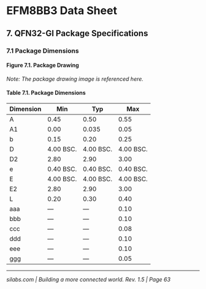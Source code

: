 # EFM8BB3 Data Sheet
## 7. QFN32-GI Package Specifications

### 7.1 Package Dimensions

#### Figure 7.1. Package Drawing

*Note: The package drawing image is referenced here.*

#### Table 7.1. Package Dimensions

| Dimension | Min   | Typ    | Max   |
|-----------|-------|--------|-------|
| A         | 0.45  | 0.50   | 0.55  |
| A1        | 0.00  | 0.035  | 0.05  |
| b         | 0.15  | 0.20   | 0.25  |
| D         | 4.00 BSC. | 4.00 BSC. | 4.00 BSC. |
| D2        | 2.80  | 2.90   | 3.00  |
| e         | 0.40 BSC. | 0.40 BSC. | 0.40 BSC. |
| E         | 4.00 BSC. | 4.00 BSC. | 4.00 BSC. |
| E2        | 2.80  | 2.90   | 3.00  |
| L         | 0.20  | 0.30   | 0.40  |
| aaa       | —     | —      | 0.10  |
| bbb       | —     | —      | 0.10  |
| ccc       | —     | —      | 0.08  |
| ddd       | —     | —      | 0.10  |
| eee       | —     | —      | 0.10  |
| ggg       | —     | —      | 0.05  |

---

*silabs.com | Building a more connected world. Rev. 1.5 | Page 63*